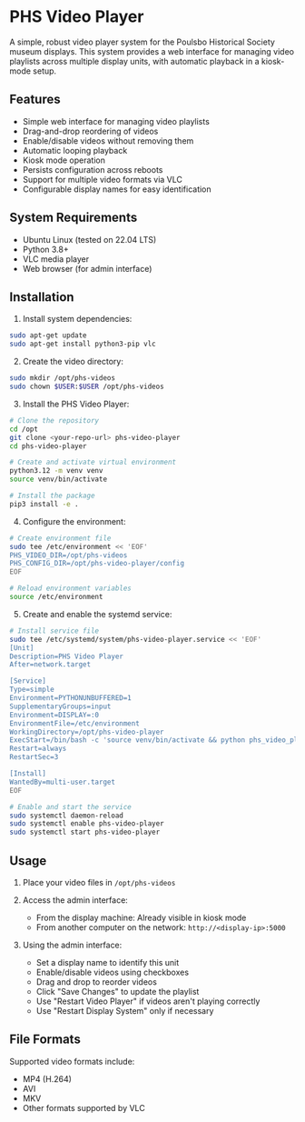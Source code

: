 # PHS Video Player

A simple, robust video player system for the Poulsbo Historical Society museum displays. This system provides a web interface for managing video playlists across multiple display units, with automatic playback in a kiosk-mode setup.

## Features

- Simple web interface for managing video playlists
- Drag-and-drop reordering of videos
- Enable/disable videos without removing them
- Automatic looping playback
- Kiosk mode operation
- Persists configuration across reboots
- Support for multiple video formats via VLC
- Configurable display names for easy identification

## System Requirements

- Ubuntu Linux (tested on 22.04 LTS)
- Python 3.8+
- VLC media player
- Web browser (for admin interface)

## Installation

1. Install system dependencies:
```bash
sudo apt-get update
sudo apt-get install python3-pip vlc
```

2. Create the video directory:
```bash
sudo mkdir /opt/phs-videos
sudo chown $USER:$USER /opt/phs-videos
```

3. Install the PHS Video Player:
```bash
# Clone the repository
cd /opt
git clone <your-repo-url> phs-video-player
cd phs-video-player

# Create and activate virtual environment
python3.12 -m venv venv
source venv/bin/activate

# Install the package
pip3 install -e .
```

4. Configure the environment:
```bash
# Create environment file
sudo tee /etc/environment << 'EOF'
PHS_VIDEO_DIR=/opt/phs-videos
PHS_CONFIG_DIR=/opt/phs-video-player/config
EOF

# Reload environment variables
source /etc/environment
```

5. Create and enable the systemd service:
```bash
# Install service file
sudo tee /etc/systemd/system/phs-video-player.service << 'EOF'
[Unit]
Description=PHS Video Player
After=network.target

[Service]
Type=simple
Environment=PYTHONUNBUFFERED=1
SupplementaryGroups=input
Environment=DISPLAY=:0
EnvironmentFile=/etc/environment
WorkingDirectory=/opt/phs-video-player
ExecStart=/bin/bash -c 'source venv/bin/activate && python phs_video_player/app.py'
Restart=always
RestartSec=3

[Install]
WantedBy=multi-user.target
EOF

# Enable and start the service
sudo systemctl daemon-reload
sudo systemctl enable phs-video-player
sudo systemctl start phs-video-player
```

## Usage

1. Place your video files in `/opt/phs-videos`

2. Access the admin interface:
   - From the display machine: Already visible in kiosk mode
   - From another computer on the network: `http://<display-ip>:5000`

3. Using the admin interface:
   - Set a display name to identify this unit
   - Enable/disable videos using checkboxes
   - Drag and drop to reorder videos
   - Click "Save Changes" to update the playlist
   - Use "Restart Video Player" if videos aren't playing correctly
   - Use "Restart Display System" only if necessary

## File Formats

Supported video formats include:
- MP4 (H.264)
- AVI
- MKV
- Other formats supported by VLC
